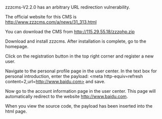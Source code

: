zzzcms-V2.2.0 has an arbitrary URL redirection vulnerability.

The official website for this CMS is http://www.zzzcms.com/a/news/31_313.html

You can download the CMS from http://115.29.55.18/zzzphp.zip

Download and install zzzcms. After installation is complete, go to the homepage.

Click on the registration button in the top right corner and register a new user.

Navigate to the personal profile page in the user center. In the text box for personal introduction, enter the payload: <meta http-equiv=refresh content=2,url=http://www.baidu.com> and save.

Now go to the account information page in the user center. This page will automatically redirect to the website http://www.baidu.com.

When you view the source code, the payload has been inserted into the html page.

